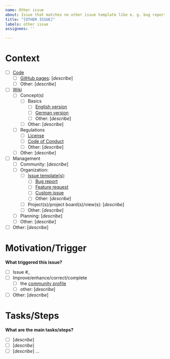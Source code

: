 ```yaml
---
name: Other issue
about: Issue that matches no other issue template like e. g. bug report/feature request
title: "[OTHER ISSUE]"
labels: other issue
assignees: ''

---
```


# Context #

- [ ] [Code](/ComPriFacNot/ComPriFacNot)
  - [ ] [GitHub pages](https://comprifacnot.github.io/ComPriFacNot): [*describe*]
  - [ ] Other: [*describe*]
- [ ] [Wiki](/ComPriFacNot/ComPriFacNot/wiki)
  - [ ] Concept(s)
    - [ ] Basics
      - [ ] [English version](/ComPriFacNot/ComPriFacNot/wiki/basics_en)
      - [ ] [German version](/ComPriFacNot/ComPriFacNot/wiki/basics_de)
      - [ ] Other: [*describe*]
    - [ ] Other: [*describe*]
  - [ ] Regulations
    - [ ] [License](/ComPriFacNot/ComPriFacNot/wiki/LICENSE)
    - [ ] [Code of Conduct](/ComPriFacNot/ComPriFacNot/wiki/CODE_OF_CONDUCT)
    - [ ] Other: [*describe*]
  - [ ] Other: [*describe*]
- [ ] Management
  - [ ] Community: [*describe*]
  - [ ] Organization:
    - [ ] [Issue template(s)](/ComPriFacNot/ComPriFacNot/issues/templates/edit):
      - [ ] [Bug report](/ComPriFacNot/ComPriFacNot/blob/main/.github/ISSUE_TEMPLATE/bug_report.md)
      - [ ] [Feature request](/ComPriFacNot/ComPriFacNot/blob/main/.github/ISSUE_TEMPLATE/feature_request.md)
      - [ ] [Custom issue](/ComPriFacNot/ComPriFacNot/blob/main/.github/ISSUE_TEMPLATE/custom.md)
      - [ ] Other: [*describe*]
    - [ ] Project(s)/project board(s)/view(s): [*describe*]
    - [ ] Other: [*describe*]
  - [ ] Planning: [*describe*]
  - [ ] Other: [*describe*]
- [ ] Other: [*describe*]

# Motivation/Trigger #

**What triggered this issue?**

- [ ] Issue #_
- [ ] Improve/enhance/correct/complete
  - [ ] the [community profile](/ComPriFacNot/ComPriFacNot/community)
  - [ ] other: [*describe*]
- [ ] Other: [*describe*]

# Tasks/Steps #

**What are the main tasks/steps?**

- [ ] [*describe*]
- [ ] [*describe*]
- [ ] [*describe*]
...
